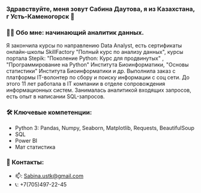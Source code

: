 ### Здравствуйте, меня зовут Сабина Даутова, я из Казахстана, г Усть-Каменогорск 👋

<!--
**SabinaDDD/SabinaDDD** is a ✨ _special_ ✨ repository because its `README.md` (this file) appears on your GitHub profile.

Here are some ideas to get you started:

- 🔭 I’m currently working on ...
- 🌱 I’m currently learning ...
- 👯 I’m looking to collaborate on ...
- 🤔 I’m looking for help with ...
- 💬 Ask me about ...
- 📫 How to reach me: ...
- 😄 Pronouns: ...
- ⚡ Fun fact: ...
-->
### :woman_technologist: Обо мне: начинающий аналитик данных.
Я закончила курсы по направлению Data Analyst, есть сертификаты онлайн-школы SkillFactory "Полный курс по анализу данных", курсы портала Stepik: "Поколение Python: Курс для продвинутых" , "Программирование на Python" Института Биоинформатики, "Основы статистики" Института Биоинформатики и др. Выполнила заказ с платформы IT-волонтер по сбору и поиску информации с соц сети. До этого 11 лет работала в IT компании в отделе сопровождения информационных систем. Занималась аналитикой входящих запросов, есть опыт в написании SQL-запросов.

### :hammer_and_wrench: Ключевые компетенции:
- Python 3: Pandas, Numpy, Seaborn, Matplotlib, Requests, BeautifulSoup
- SQL
- Power BI
- Мат статистика 
### :handshake: Контакты:
- 📫: Sabina.ustk@gmail.com
- 📞: +7(705)497-22-45

